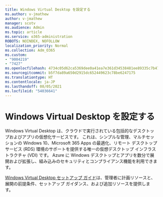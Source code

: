 ```yaml
---
title: Windows Virtual Desktop を設定する
ms.author: v-jmathew
author: v-jmathew
manager: scotv
ms.audience: Admin
ms.topic: article
ms.service: o365-administration
ROBOTS: NOINDEX, NOFOLLOW
localization_priority: Normal
ms.collection: Adm_O365
ms.custom:
- "9004219"
- "7427"
ms.openlocfilehash: 4734c05d62ca5369dee0a41ea7e361d34538481ee89335c7b47dfe4e9d2966cd
ms.sourcegitcommit: b5f7da89a650d2915dc652449623c78be6247175
ms.translationtype: HT
ms.contentlocale: ja-JP
ms.lasthandoff: 08/05/2021
ms.locfileid: "54036641"
---
```

# <a name="set-up-windows-virtual-desktop"></a>Windows Virtual Desktop を設定する

Windows Virtual Desktop は、クラウドで実行されている包括的なデスクトップおよびアプリの仮想化サービスです。 これは、シンプルな管理、マルチセッションの Windows 10、Microsoft 365 Apps の最適化、リモート デスクトップ サービス (RDS) 環境のサポートを提供する唯一の仮想デスクトップ インフラストラクチャ (VDI) です。 Azure に Windows デスクトップとアプリを数分で展開および拡張し、組み込みのセキュリティとコンプライアンス機能を利用できます。

[Windows Virtual Desktop セットアップ ガイド](https://go.microsoft.com/fwlink/?linkid=2146236)は、管理者に計画リソースと、展開の前提条件、セットアップ ガイダンス、および追加リソースを提供します。
